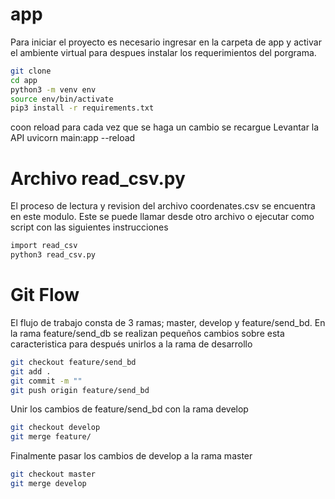 # app 

Para iniciar el proyecto es necesario ingresar en la carpeta de app y activar el ambiente virtual para despues instalar los requerimientos del porgrama.

```sh
git clone
cd app
python3 -m venv env
source env/bin/activate
pip3 install -r requirements.txt
```
coon reload para cada vez que se haga un cambio se recargue
Levantar la API uvicorn main:app --reload

# Archivo read_csv.py

El proceso de lectura y revision del archivo coordenates.csv se encuentra en este modulo. Este se puede llamar desde otro archivo o ejecutar como script con las siguientes instrucciones

```sh
import read_csv
python3 read_csv.py
```
# Git Flow

El flujo de trabajo consta de 3 ramas; master, develop y feature/send_bd. 
En la rama feature/send_db se realizan pequeños cambios sobre esta caracteristica para después unirlos a la rama de desarrollo
```sh
git checkout feature/send_bd
git add .
git commit -m ""
git push origin feature/send_bd
```
Unir los cambios de feature/send_bd con la rama develop
```sh
git checkout develop
git merge feature/
```
Finalmente pasar los cambios de develop a la rama master
```sh
git checkout master
git merge develop
```
